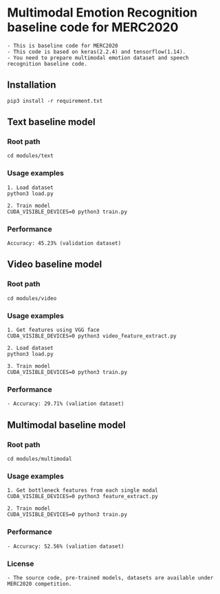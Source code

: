 
# Multimodal Emotion Recognition baseline code for MERC2020
	- This is baseline code for MERC2020
	- This code is based on keras(2.2.4) and tensorflow(1.14).
	- You need to prepare multimodal emotion dataset and speech recognition baseline code.

## Installation
	pip3 install -r requirement.txt

## Text baseline model

### Root path
	cd modules/text

### Usage examples

	1. Load dataset
	python3 load.py

	2. Train model
	CUDA_VISIBLE_DEVICES=0 python3 train.py

### Performance
	Accuracy: 45.23% (validation dataset)


## Video baseline model

### Root path
	cd modules/video

### Usage examples

	1. Get features using VGG face
	CUDA_VISIBLE_DEVICES=0 python3 video_feature_extract.py

	2. Load dataset
	python3 load.py

	3. Train model
	CUDA_VISIBLE_DEVICES=0 python3 train.py

### Performance
 	- Accuracy: 29.71% (valiation dataset)


## Multimodal baseline model

### Root path
	cd modules/multimodal

### Usage examples
	1. Get bottleneck features from each single modal
	CUDA_VISIBLE_DEVICES=0 python3 feature_extract.py
	
	2. Train model
	CUDA_VISIBLE_DEVICES=0 python3 train.py
	
### Performance
 	- Accuracy: 52.56% (valiation dataset)

### License
	- The source code, pre-trained models, datasets are available under MERC2020 competition.
